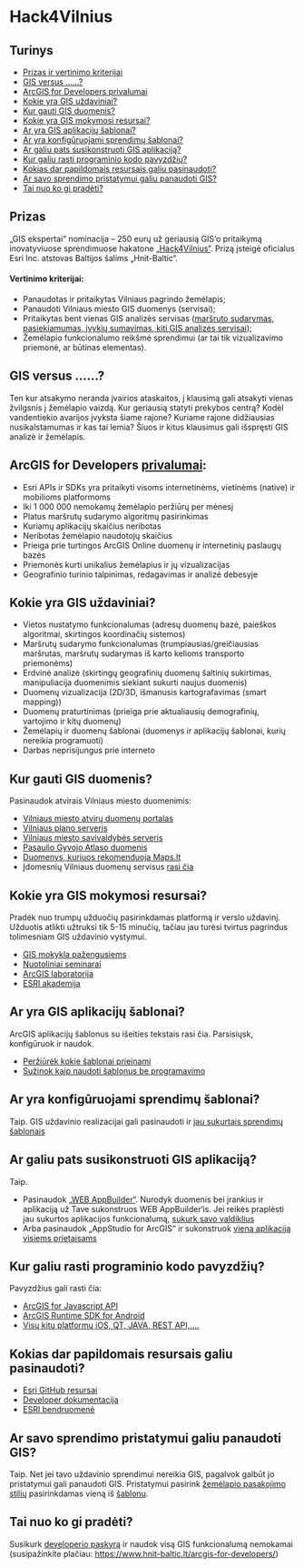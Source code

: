 # Hack4Vilnius

## Turinys

- [Prizas ir vertinimo kriterijai](#prizas)
- [GIS versus ......?](#gis-versus-)
- [ArcGIS for Developers privalumai](#arcgis-for-developers-privalumai)
- [Kokie yra GIS uždaviniai?](#kokie-yra-gis-uždaviniai)
- [Kur gauti GIS duomenis?](#kur-gauti-gis-duomenis)
- [Kokie yra GIS mokymosi resursai?](#kokie-yra-gis-mokymosi-resursai)
- [Ar yra GIS aplikacijų šablonai?](#ar-yra-gis-aplikacijų-šablonai)
- [Ar yra konfigūruojami sprendimų šablonai?](#ar-yra-konfigūruojami-sprendimų-šablonai)
- [Ar galiu pats susikonstruoti GIS aplikaciją?](#ar-galiu-pats-susikonstruoti-gis-aplikaciją)
- [Kur galiu rasti programinio kodo pavyzdžių?](#kur-galiu-rasti-programinio-kodo-pavyzdžių)
- [Kokias dar papildomais resursais galiu pasinaudoti?](#kokias-dar-papildomais-resursais-galiu-pasinaudoti)
- [Ar savo sprendimo pristatymui galiu panaudoti GIS?](#ar-savo-sprendimo-pristatymui-galiu-panaudoti-gis)
- [Tai nuo ko gi pradėti?](#tai-nuo-ko-gi-pradėti)

## Prizas

„GIS ekspertai“ nominacija – 250 eurų už geriausią GIS‘o pritaikymą inovatyviuose sprendimuose hakatone [„Hack4Vilnius“](http://www.hack4vilnius.lt). Prizą įsteigė oficialus Esri Inc. atstovas Baltijos šalims „Hnit-Baltic“.

#### Vertinimo kriterijai: 
*	Panaudotas ir pritaikytas Vilniaus pagrindo žemėlapis; 
*	Panaudoti Vilniaus miesto GIS duomenys (servisai);
*	Pritaikytas bent vienas GIS analizės servisas ([maršruto sudarymas, pasiekiamumas, įvykių sumavimas, kiti GIS analizės servisai]( https://developers.arcgis.com/rest/location-based-services));
*	Žemėlapio funkcionalumo reikšmė sprendimui (ar tai tik vizualizavimo priemonė, ar būtinas elementas).

## GIS versus ......?
Ten kur atsakymo neranda įvairios ataskaitos, į klausimą gali atsakyti vienas žvilgsnis į žemėlapio vaizdą. Kur geriausią statyti prekybos centrą? Kodėl vandentiekio avarijos įvyksta šiame rajone? Kuriame rajone didžiausias nusikalstamumas ir kas tai lemia? Šiuos ir kitus klausimus gali išspręsti GIS analizė ir žemėlapis.

## ArcGIS for Developers [privalumai](https://bit.ly/2noiFHZ):
*	Esri APIs ir SDKs yra pritaikyti visoms internetinėms, vietinėms (native) ir mobilioms platformoms
*	Iki 1 000 000 nemokamų žemėlapio peržiūrų per mėnesį 
*	Platus maršrutų sudarymo algoritmų pasirinkimas
*	Kuriamų aplikacijų skaičius neribotas
*	Neribotas žemėlapio naudotojų skaičius
*	Prieiga prie turtingos ArcGIS Online duomenų ir internetinių paslaugų bazės
*	Priemonės kurti unikalius žemėlapius ir jų vizualizacijas
*	Geografinio turinio talpinimas, redagavimas ir analizė debesyje
 
## Kokie yra GIS uždaviniai?
*	Vietos nustatymo funkcionalumas (adresų duomenų bazė, paieškos algoritmai, skirtingos koordinačių sistemos)
*	Maršrutų sudarymo funkcionalumas (trumpiausias/greičiausias maršrutas, maršrutų sudarymas iš karto kelioms transporto priemonėms)
*	Erdvinė analizė (skirtingų geografinių duomenų šaltinių sukirtimas, manipuliacija duomenimis siekiant sukurti naujus duomenis)
*	Duomenų vizualizacija (2D/3D, išmanusis kartografavimas (smart mapping))
*	Duomenų praturtinimas (prieiga prie aktualiausių demografinių, vartojimo ir kitų duomenų)
*	Žemėlapių ir duomenų šablonai (duomenys ir aplikacijų šablonai, kurių nereikia programuoti) 
*	Darbas neprisijungus prie interneto

## Kur gauti GIS duomenis?
Pasinaudok atvirais Vilniaus miesto duomenimis:
*	[Vilniaus miesto atvirų duomenų portalas](https://data-vplanas.opendata.arcgis.com)
*	[Vilniaus plano serveris](https://zemelapiai.vplanas.lt/arcgis/rest/services) 
*	[Vilniaus miesto savivaldybės serveris](https://atviras.vplanas.lt/arcgis/rest/services)
*	[Pasaulio Gyvojo Atlaso duomenis](https://livingatlas.arcgis.com/en/browse/#d=1)
*	[Duomenys, kuriuos rekomenduoja Maps.lt](http://mapslt.maps.arcgis.com/home/index.html) 
*	Įdomesnių Vilniaus duomenų servisus [rasi čia](http://github.com/HNIT-Baltic/Hack4Vilnius/tree/master/%C4%AEdomesni%20servisai)

## Kokie yra GIS mokymosi resursai?
Pradėk nuo trumpų užduočių pasirinkdamas platformą ir verslo uždavinį. Užduotis atlikti užtruksi tik 5-15 minučių, tačiau jau turėsi tvirtus pagrindus tolimesniam GIS uždavinio vystymui.
*	[GIS mokykla pažengusiems](http://www.gismokykla.lt/arcgis-online-pazengusiems/) 
*	[Nuotoliniai seminarai](https://www.hnit-baltic.lt/nuotoliniai-seminarai/)
*	[ArcGIS laboratorija](https://developers.arcgis.com/labs/)
*	[ESRI akademija](https://www.esri.com/training/)

## Ar yra GIS aplikacijų šablonai?
ArcGIS aplikacijų šablonus su išeities tekstais rasi čia. Parsisiųsk, konfigūruok ir naudok. 
*	[Peržiūrėk kokie šablonai prieinami](https://www.arcgis.com/home/group.html?id=2f0ec8cb03574128bd673cefab106f39&start=1&view=list&focus=applications-web#content)
*	[Sužinok kaip naudoti šablonus be programavimo](https://www.esri.com/arcgis-blog/products/apps/mapping/use-web-appbuilder-to-create-configurable-app-templates/)

## Ar yra konfigūruojami sprendimų šablonai?
Taip. GIS uždavinio realizacijai gali pasinaudoti ir [jau sukurtais sprendimų šablonais](https://solutions.arcgis.com/) 

## Ar galiu pats susikonstruoti GIS aplikaciją?
Taip.
*	Pasinaudok [„WEB AppBuilder“](https://www.esri.com/en-us/arcgis/products/web-appbuilder/overview). Nurodyk duomenis bei įrankius ir aplikaciją už Tave sukonstruos WEB AppBuilder‘is. Jei reikės praplėsti jau sukurtos aplikacijos funkcionalumą, [sukurk savo valdiklius](https://developers.arcgis.com/web-appbuilder/)
*	Arba pasinaudok „AppStudio for ArcGIS“ ir sukonstruok [vieną aplikaciją visiems prietaisams](https://appstudio.arcgis.com/) 

## Kur galiu rasti programinio kodo pavyzdžių?
Pavyzdžius gali rasti čia:
*	[ArcGIS for Javascript API](https://developers.arcgis.com/javascript/latest/sample-code/index.html)
*	[ArcGIS Runtime SDK for Android](https://developers.arcgis.com/android/latest/sample-code/sample-code.htm)
*	[Visų kitų platformų iOS, QT, JAVA, REST API,....](https://developers.arcgis.com/)
 
## Kokias dar papildomais resursais galiu pasinaudoti?
*	[Esri GitHub resursai](https://github.com/esri)
*	[Developer dokumentacija](https://developers.arcgis.com/documentation/)
*	[ESRI bendruomenė](https://community.esri.com/) 

## Ar savo sprendimo pristatymui galiu panaudoti GIS?
Taip. Net jei tavo uždavinio sprendimui nereikia GIS, pagalvok galbūt jo pristatymui gali panaudoti GIS. Pristatymui pasirink [žemėlapio pasakojimo stilių](https://storymaps.arcgis.com/en/) pasirinkdamas vieną iš [šablonu](https://storymaps.arcgis.com/en/app-list/).

## Tai nuo ko gi pradėti?
Susikurk [developerio paskyrą](https://developers.arcgis.com/sign-up) ir naudok visą GIS funkcionalumą nemokamai (susipažinkite plačiau: https://www.hnit-baltic.lt/arcgis-for-developers/) 
